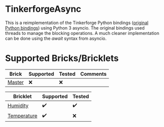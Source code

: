# TinkerforgeAsync
This is a reimplementation of the Tinkerforge Python bindings ([original Python bindings](https://www.tinkerforge.com/en/doc/Software/API_Bindings_Python.html)) using Python 3 asyncio. The original bindings used threads to manage the blocking operations. A much cleaner implementation can be done using the *await* syntax from asyncio. 

# Supported Bricks/Bricklets
|Brick|Supported|Tested|Comments|
|--|--|--|--|
|[Master](https://www.tinkerforge.com/en/doc/Hardware/Bricks/Master_Brick.html)|:x:|  :x:|  |

|Bricklet|Supported|Tested|
|--|--|--|
|[Humidity](https://www.tinkerforge.com/en/doc/Hardware/Bricklets/Humidity.html)|:heavy_check_mark:|  :heavy_check_mark:|
|[Temperature](https://www.tinkerforge.com/en/doc/Hardware/Bricklets/Temperature.html)|:heavy_check_mark:|  :x:|
